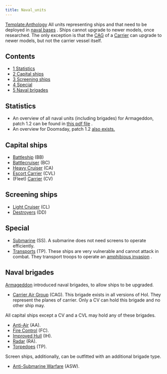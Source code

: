 ```yaml
---
title: Naval_units
---
```


[Template:Anthology](/wiki/index.php?title=Template:Anthology&action=edit&redlink=1 "Template:Anthology (page does not exist)") All units representing ships and that need to be deployed in [naval bases](/wiki/index.php?title=Naval_base&action=edit&redlink=1 "Naval base (page does not exist)") . Ships cannot upgrade to newer models, once researched. The only exception is that the [CAG](/wiki/Carrier_Air_Group "Carrier Air Group") of a [Carrier](/wiki/Carrier "Carrier") can upgrade to newer models, but not the carrier vessel itself.

## Contents

- [1 Statistics](#Statistics)
- [2 Capital ships](#Capital_ships)
- [3 Screening ships](#Screening_ships)
- [4 Special](#Special)
- [5 Naval brigades](#Naval_brigades)

## Statistics

- An overview of all naval units (including brigades) for Armageddon, patch 1.2 can be found in [this pdf file](/wiki/index.php?title=Special:Upload&wpDestFile=HOI_ARMA_SeaUnitStats_1_2.pdf "HOI ARMA SeaUnitStats 1 2.pdf") .
- An overview for Doomsday, patch 1.2 [also exists.](/wiki/index.php?title=Special:Upload&wpDestFile=UnitStats_DD12_Sea.pdf "UnitStats DD12 Sea.pdf")

## Capital ships

- [Battleship](/wiki/Battleship "Battleship") (BB)
- [Battlecruiser](/wiki/Battlecruiser "Battlecruiser") (BC)
- [Heavy Cruiser](/wiki/Heavy_Cruiser "Heavy Cruiser") (CA)
- [Escort Carrier](/wiki/Escort_Carrier "Escort Carrier") (CVL)
- (Fleet) [Carrier](/wiki/Carrier "Carrier") (CV)

## Screening ships

- [Light Cruiser](/wiki/Light_Cruiser "Light Cruiser") (CL)
- [Destroyers](/wiki/Destroyer "Destroyer") (DD)

## Special

- [Submarine](/wiki/Submarine "Submarine") (SS). A submarine does not need screens to operate efficiently.
- [Transports](/wiki/Transport "Transport") (TP). These ships are very vulnerable and cannot attack in combat. They transport troops to operate an [amphibious invasion](/wiki/Amphibious_assault "Amphibious assault") .

## Naval brigades

[Armageddon](/wiki/Armageddon "Armageddon") introduced naval brigades, to allow ships to be upgraded.

- [Carrier Air Group](/wiki/Carrier_Air_Group "Carrier Air Group") (CAG). This brigade exists in all versions of HoI. They represent the planes of carrier. Only a CV can hold this brigade and no other ship may.

All capital ships except a CV and a CVL may hold any of these brigades.

- [Anti-Air](</wiki/index.php?title=Anti-Air_(naval_brigade)&action=edit&redlink=1> "Anti-Air (naval brigade) (page does not exist)") (AA).
- [Fire Control](</wiki/index.php?title=Fire_Control_(naval_brigade)&action=edit&redlink=1> "Fire Control (naval brigade) (page does not exist)") (FC).
- [Improved Hull](</wiki/index.php?title=Improved_Hull_(naval_brigade)&action=edit&redlink=1> "Improved Hull (naval brigade) (page does not exist)") (IH).
- [Radar](</wiki/index.php?title=Radar_(naval_brigade)&action=edit&redlink=1> "Radar (naval brigade) (page does not exist)") (RA).
- [Torpedoes](</wiki/index.php?title=Torpedoes_(naval_brigade)&action=edit&redlink=1> "Torpedoes (naval brigade) (page does not exist)") (TP).

Screen ships, additionally, can be outfitted with an additional brigade type.

- [Anti-Submarine Warfare](</wiki/index.php?title=Anti-Submarine_Warfare_(naval_brigade)&action=edit&redlink=1> "Anti-Submarine Warfare (naval brigade) (page does not exist)") (ASW).
